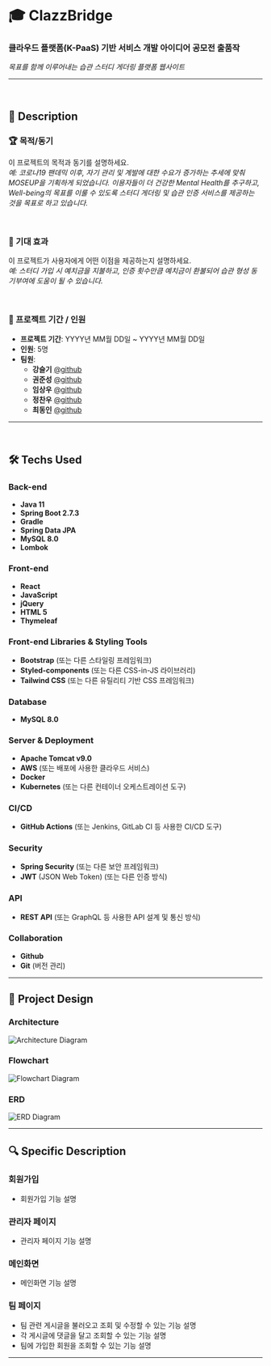 # 🎓 ClazzBridge

### 클라우드 플랫폼(K-PaaS) 기반 서비스 개발 아이디어 공모전 출품작

*목표를 함께 이루어내는 습관 스터디 게더링 플랫폼 웹사이트*

---

<br>

## 🌟 Description

### 🏆 목적/동기
이 프로젝트의 목적과 동기를 설명하세요.  
_예: 코로나19 팬데믹 이후, 자기 관리 및 계발에 대한 수요가 증가하는 추세에 맞춰 MOSEUP을 기획하게 되었습니다. 이용자들이 더 건강한 Mental Health를 추구하고, Well-being의 목표를 이룰 수 있도록 스터디 게더링 및 습관 인증 서비스를 제공하는 것을 목표로 하고 있습니다._

<br>

### 🚀 기대 효과
이 프로젝트가 사용자에게 어떤 이점을 제공하는지 설명하세요.  
_예: 스터디 가입 시 예치금을 지불하고, 인증 횟수만큼 예치금이 환불되어 습관 형성 동기부여에 도움이 될 수 있습니다._

<br>

### 📅 프로젝트 기간 / 인원
- **프로젝트 기간**: YYYY년 MM월 DD일 ~ YYYY년 MM월 DD일
- **인원**: 5명
- **팀원**:
  - **강슬기** [@github](https://github.com/username1)
  - **권준성** [@github](https://github.com/username1)
  - **임상우** [@github](https://github.com/username2)
  - **정찬우** [@github](https://github.com/ftfg777)
  - **최동인** [@github](https://github.com/username4)

---

<br>

## 🛠️ Techs Used

### Back-end
- **Java 11**
- **Spring Boot 2.7.3**
- **Gradle**
- **Spring Data JPA**
- **MySQL 8.0**
- **Lombok**

### Front-end
- **React**
- **JavaScript**
- **jQuery**
- **HTML 5**
- **Thymeleaf**

### Front-end Libraries & Styling Tools
- **Bootstrap** (또는 다른 스타일링 프레임워크)
- **Styled-components** (또는 다른 CSS-in-JS 라이브러리)
- **Tailwind CSS** (또는 다른 유틸리티 기반 CSS 프레임워크)

### Database
- **MySQL 8.0**

### Server & Deployment
- **Apache Tomcat v9.0**
- **AWS** (또는 배포에 사용한 클라우드 서비스)
- **Docker**
- **Kubernetes** (또는 다른 컨테이너 오케스트레이션 도구)

### CI/CD
- **GitHub Actions** (또는 Jenkins, GitLab CI 등 사용한 CI/CD 도구)

### Security
- **Spring Security** (또는 다른 보안 프레임워크)
- **JWT** (JSON Web Token) (또는 다른 인증 방식)

### API
- **REST API** (또는 GraphQL 등 사용한 API 설계 및 통신 방식)

### Collaboration
- **Github**
- **Git** (버전 관리)

---

## 📐 Project Design

### Architecture
![Architecture Diagram](링크_또는_이미지_경로)

### Flowchart
![Flowchart Diagram](링크_또는_이미지_경로)

### ERD
![ERD Diagram](링크_또는_이미지_경로)

---

## 🔍 Specific Description

### 회원가입
- 회원가입 기능 설명

### 관리자 페이지
- 관리자 페이지 기능 설명

### 메인화면
- 메인화면 기능 설명

### 팀 페이지
- 팀 관련 게시글을 불러오고 조회 및 수정할 수 있는 기능 설명
- 각 게시글에 댓글을 달고 조회할 수 있는 기능 설명
- 팀에 가입한 회원을 조회할 수 있는 기능 설명

---
